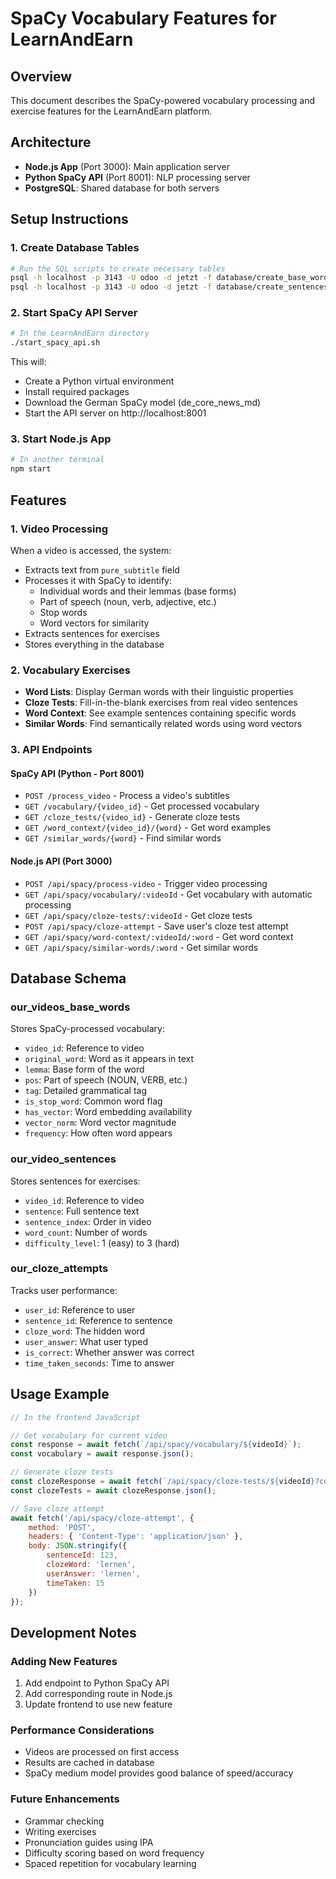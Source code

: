 # SpaCy Vocabulary Features for LearnAndEarn

## Overview
This document describes the SpaCy-powered vocabulary processing and exercise features for the LearnAndEarn platform.

## Architecture
- **Node.js App** (Port 3000): Main application server
- **Python SpaCy API** (Port 8001): NLP processing server
- **PostgreSQL**: Shared database for both servers

## Setup Instructions

### 1. Create Database Tables
```bash
# Run the SQL scripts to create necessary tables
psql -h localhost -p 3143 -U odoo -d jetzt -f database/create_base_words_table.sql
psql -h localhost -p 3143 -U odoo -d jetzt -f database/create_sentences_table.sql
```

### 2. Start SpaCy API Server
```bash
# In the LearnAndEarn directory
./start_spacy_api.sh
```

This will:
- Create a Python virtual environment
- Install required packages
- Download the German SpaCy model (de_core_news_md)
- Start the API server on http://localhost:8001

### 3. Start Node.js App
```bash
# In another terminal
npm start
```

## Features

### 1. Video Processing
When a video is accessed, the system:
- Extracts text from `pure_subtitle` field
- Processes it with SpaCy to identify:
  - Individual words and their lemmas (base forms)
  - Part of speech (noun, verb, adjective, etc.)
  - Stop words
  - Word vectors for similarity
- Extracts sentences for exercises
- Stores everything in the database

### 2. Vocabulary Exercises
- **Word Lists**: Display German words with their linguistic properties
- **Cloze Tests**: Fill-in-the-blank exercises from real video sentences
- **Word Context**: See example sentences containing specific words
- **Similar Words**: Find semantically related words using word vectors

### 3. API Endpoints

#### SpaCy API (Python - Port 8001)
- `POST /process_video` - Process a video's subtitles
- `GET /vocabulary/{video_id}` - Get processed vocabulary
- `GET /cloze_tests/{video_id}` - Generate cloze tests
- `GET /word_context/{video_id}/{word}` - Get word examples
- `GET /similar_words/{word}` - Find similar words

#### Node.js API (Port 3000)
- `POST /api/spacy/process-video` - Trigger video processing
- `GET /api/spacy/vocabulary/:videoId` - Get vocabulary with automatic processing
- `GET /api/spacy/cloze-tests/:videoId` - Get cloze tests
- `POST /api/spacy/cloze-attempt` - Save user's cloze test attempt
- `GET /api/spacy/word-context/:videoId/:word` - Get word context
- `GET /api/spacy/similar-words/:word` - Get similar words

## Database Schema

### our_videos_base_words
Stores SpaCy-processed vocabulary:
- `video_id`: Reference to video
- `original_word`: Word as it appears in text
- `lemma`: Base form of the word
- `pos`: Part of speech (NOUN, VERB, etc.)
- `tag`: Detailed grammatical tag
- `is_stop_word`: Common word flag
- `has_vector`: Word embedding availability
- `vector_norm`: Word vector magnitude
- `frequency`: How often word appears

### our_video_sentences
Stores sentences for exercises:
- `video_id`: Reference to video
- `sentence`: Full sentence text
- `sentence_index`: Order in video
- `word_count`: Number of words
- `difficulty_level`: 1 (easy) to 3 (hard)

### our_cloze_attempts
Tracks user performance:
- `user_id`: Reference to user
- `sentence_id`: Reference to sentence
- `cloze_word`: The hidden word
- `user_answer`: What user typed
- `is_correct`: Whether answer was correct
- `time_taken_seconds`: Time to answer

## Usage Example

```javascript
// In the frontend JavaScript

// Get vocabulary for current video
const response = await fetch(`/api/spacy/vocabulary/${videoId}`);
const vocabulary = await response.json();

// Generate cloze tests
const clozeResponse = await fetch(`/api/spacy/cloze-tests/${videoId}?count=5`);
const clozeTests = await clozeResponse.json();

// Save cloze attempt
await fetch('/api/spacy/cloze-attempt', {
    method: 'POST',
    headers: { 'Content-Type': 'application/json' },
    body: JSON.stringify({
        sentenceId: 123,
        clozeWord: 'lernen',
        userAnswer: 'lernen',
        timeTaken: 15
    })
});
```

## Development Notes

### Adding New Features
1. Add endpoint to Python SpaCy API
2. Add corresponding route in Node.js
3. Update frontend to use new feature

### Performance Considerations
- Videos are processed on first access
- Results are cached in database
- SpaCy medium model provides good balance of speed/accuracy

### Future Enhancements
- Grammar checking
- Writing exercises
- Pronunciation guides using IPA
- Difficulty scoring based on word frequency
- Spaced repetition for vocabulary learning